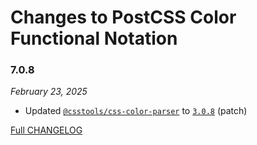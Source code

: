# Changes to PostCSS Color Functional Notation

### 7.0.8

_February 23, 2025_

- Updated [`@csstools/css-color-parser`](https://github.com/csstools/postcss-plugins/tree/main/packages/css-color-parser) to [`3.0.8`](https://github.com/csstools/postcss-plugins/tree/main/packages/css-color-parser/CHANGELOG.md#308) (patch)

[Full CHANGELOG](https://github.com/csstools/postcss-plugins/tree/main/plugins/postcss-color-functional-notation/CHANGELOG.md)
